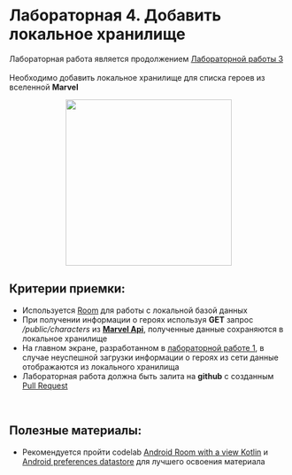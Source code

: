 # Лабораторная 4. Добавить локальное хранилище

Лабораторная работа является продолжением [Лабораторной работы 3](./Lab03.md)
<br>
<br>
Необходимо добавить локальное хранилище для списка героев из вселенной **Marvel**

<p align="center">
  <img src="../Images/marvel_offline.gif" width="300">
</p>

## Критерии приемки:

- Используется [Room](https://developer.android.com/training/data-storage/room) для работы с локальной базой данных
- При получении информации о героях используя **GET** запрос _/public/characters_ из [**Marvel Api**](https://developer.marvel.com/docs#!/public/getCreatorCollection_get_0), полученные данные сохраняются в локальное хранилище 
- На главном экране, разработанном в [лабораторной работе 1](./Lab01.md), в случае неуспешной загрузки информации о героях из сети данные отображаются из локального хранилища
- Лабораторная работа должна быть залита на **github** с созданным [Pull Request](https://docs.github.com/en/pull-requests/collaborating-with-pull-requests/proposing-changes-to-your-work-with-pull-requests/about-pull-requests)

<br>

## Полезные материалы:

- Рекомендуется пройти codelab [Android Room with a view Kotlin](https://developer.android.com/codelabs/android-room-with-a-view-kotlin#0) и [Android preferences datastore](https://developer.android.com/codelabs/android-preferences-datastore#0) для лучшего освоения материала
